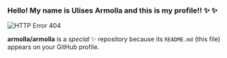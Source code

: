 ### Hello! My name is Ulises Armolla and this is my profile!! ✨ ✨
![HTTP Error 404](https://user-images.githubusercontent.com/105997583/169716542-f0142945-17e5-41ec-98a5-caf0e780600c.jpg)

**armolla/armolla** is a  _special_ ✨ repository because its `README.md` (this file) appears on your GitHub profile.

<!--
Here are some ideas to get you started:

- 🔭 I’m currently working on ...
- 🌱 I’m currently learning ...
- 👯 I’m looking to collaborate on ...
- 🤔 I’m looking for help with ...
- 💬 Ask me about ...
- 📫 How to reach me: ...
- 😄 Pronouns: ...
- ⚡ Fun fact: ...
-->
